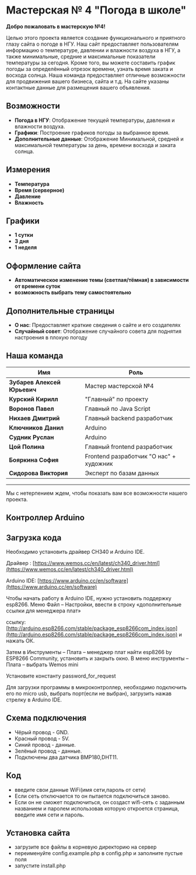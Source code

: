 # Мастерская № 4 "Погода в школе"


**Добро пожаловать в мастерскую №4!** 

Целью этого проекта является создание функционального и приятного глазу сайта о погоде в НГУ. Наш сайт предоставляет пользователям информацию о температуре, давлении и влажности воздуха в НГУ, а также минимальные, средние и максимальные показатели температуры за сегодня. Кроме того, вы можете составить график погоды за определённый отрезок времени, узнать время заката и восхода солнца. Наша команда предоставляет отличные возможности для продвижения вашего бизнеса, сайта и т.д. На сайте указаны контактные данные для размещения вашего объявления.

## Возможности

- **Погода в НГУ**: Отображение текущей температуры, давления и влажности воздуха.
- **Графики**: Построение графиков погоды за выбранное время.
- **Дополнительные данные**: Отображение Минимальной, средней и максимальной температуры за день, времени восхода и заката солнца.

## Измерения

- **Температура**
- **Время (серверное)**
- **Давление**
- **Влажность**

## Графики

- **1 сутки**
- **3 дня** 
- **1 неделя** 

## Оформление сайта

- **Автоматическое изменение темы (светлая/тёмная) в зависимости от времени суток**
- **возможность выбрать тему самостоятельно**

## Дополнительные страницы

- **О нас**: Предоставляет краткие сведения о сайте и его создателях
- **Случайный совет**: Отображение случайного совета для поднятия настроения в плохую погоду

## Наша команда

| Имя                         | Роль                                         |
|-----------------------------|----------------------------------------------|
| **Зубарев Алексей Юрьевич** | Мастер мастерской №4                         |
| **Курский Кирилл**          | "Главный" по проекту                         |
| **Воронов Павел**           | Главный по Java Script                       |
| **Нихаев Дмитрий**          | Главный backend разработчик                  |
| **Ключников Данил**         | Arduino                                      |
| **Судник Руслан**           | Arduino                                      |
| **Цой Полина**              | Главный frontend разработчик                 |
| **Бояркина София**          | Frontend разработчик "О нас" + художник      |
| **Сидорова Виктория**       | Эксперт по базам данных                      |


---

Мы с нетерпением ждем, чтобы показать вам все возможности нашего проекта.
 
## Контроллер Arduino


## Загрузка кода

Необходимо установить драйвер CH340 и Arduino IDE.  

Драйвер : [https://www.wemos.cc/en/latest/ch340_driver.html](https://www.wemos.cc/en/latest/ch340_driver.html)

Arduino IDE: [https://www.arduino.cc/en/software](https://www.arduino.cc/en/software)
 

Чтобы начать работу в Arduino IDE, нужно  установить поддержку esp8266.  Меню Файл – Настройки, ввести в строку «дополнительные ссылки для менеджера плат»

ссылку: [http://arduino.esp8266.com/stable/package_esp8266com_index.json](http://arduino.esp8266.com/stable/package_esp8266com_index.json) и нажать ОК.
 

Затем в Инструменты – Плата – менеджер плат найти esp8266 by ESP8266 Community, установить и закрыть окно.
В меню инструменты – Плата – выбрать Wemos mini  

Установите константу password_for_request

Для загрузки программы в микроконтроллер, необходимо подключить его по micro usb, выбрать порт(если не выбран), загрузить нажав стрелку в Arduino IDE.

## Схема подключения
- Чёрый провод - GND.
- Красный провод - 5V.
- Синий провод - данные.
- Зелёный провод - данные.
- Подключены два датчика BMP180,DHT11.

## Код
- введите свои данные WiFi(имя сети,пароль от сети)
- Если сеть отключается то он пытается подключиться заново.
- Если он не сможет подключиться, он создаст wifi-сеть с заданным названием и паролем использовав которую откроется страница, введите имя сети и пароль.

## Установка сайта
- загрузите все файлы в корневую директорию на сервер
- переименуйте config.example.php в config.php и заполните пустые поля
- запустите install.php